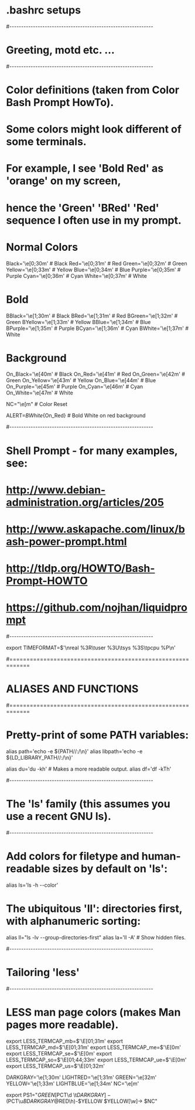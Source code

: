 # .bashrc setups

#-------------------------------------------------------------
# Greeting, motd etc. ...
#-------------------------------------------------------------

# Color definitions (taken from Color Bash Prompt HowTo).
# Some colors might look different of some terminals.
# For example, I see 'Bold Red' as 'orange' on my screen,
# hence the 'Green' 'BRed' 'Red' sequence I often use in my prompt.

# Normal Colors
Black='\e[0;30m'        # Black
Red='\e[0;31m'          # Red
Green='\e[0;32m'        # Green
Yellow='\e[0;33m'       # Yellow
Blue='\e[0;34m'         # Blue
Purple='\e[0;35m'       # Purple
Cyan='\e[0;36m'         # Cyan
White='\e[0;37m'        # White

# Bold
BBlack='\e[1;30m'       # Black
BRed='\e[1;31m'         # Red
BGreen='\e[1;32m'       # Green
BYellow='\e[1;33m'      # Yellow
BBlue='\e[1;34m'        # Blue
BPurple='\e[1;35m'      # Purple
BCyan='\e[1;36m'        # Cyan
BWhite='\e[1;37m'       # White

# Background
On_Black='\e[40m'       # Black
On_Red='\e[41m'         # Red
On_Green='\e[42m'       # Green
On_Yellow='\e[43m'      # Yellow
On_Blue='\e[44m'        # Blue
On_Purple='\e[45m'      # Purple
On_Cyan='\e[46m'        # Cyan
On_White='\e[47m'       # White

NC="\e[m"               # Color Reset


ALERT=${BWhite}${On_Red} # Bold White on red background

#-------------------------------------------------------------
# Shell Prompt - for many examples, see:
#       http://www.debian-administration.org/articles/205
#       http://www.askapache.com/linux/bash-power-prompt.html
#       http://tldp.org/HOWTO/Bash-Prompt-HOWTO
#       https://github.com/nojhan/liquidprompt
#-------------------------------------------------------------

export TIMEFORMAT=$'\nreal %3R\tuser %3U\tsys %3S\tpcpu %P\n'

#============================================================
#  ALIASES AND FUNCTIONS
#============================================================

# Pretty-print of some PATH variables:
alias path='echo -e ${PATH//:/\\n}'
alias libpath='echo -e ${LD_LIBRARY_PATH//:/\\n}'

alias du='du -kh'    # Makes a more readable output.
alias df='df -kTh'

#-------------------------------------------------------------
# The 'ls' family (this assumes you use a recent GNU ls).
#-------------------------------------------------------------
# Add colors for filetype and  human-readable sizes by default on 'ls':
alias ls='ls -h --color'

# The ubiquitous 'll': directories first, with alphanumeric sorting:
alias ll="ls -lv --group-directories-first"
alias la='ll -A'           #  Show hidden files.

#-------------------------------------------------------------
# Tailoring 'less'
#-------------------------------------------------------------


# LESS man page colors (makes Man pages more readable).
export LESS_TERMCAP_mb=$'\E[01;31m'
export LESS_TERMCAP_md=$'\E[01;31m'
export LESS_TERMCAP_me=$'\E[0m'
export LESS_TERMCAP_se=$'\E[0m'
export LESS_TERMCAP_so=$'\E[01;44;33m'
export LESS_TERMCAP_ue=$'\E[0m'
export LESS_TERMCAP_us=$'\E[01;32m'


DARKGRAY='\e[1;30m'
LIGHTRED='\e[1;31m'
GREEN='\e[32m'
YELLOW='\e[1;33m'
LIGHTBLUE='\e[1;34m'
NC='\e[m'



export PS1="$GREEN[$PCT\d \t$DARKGRAY]-($PCT\u$BDARKGRAY@$RED\h)-$YELLOW $YELLOW[\w]-> $NC"